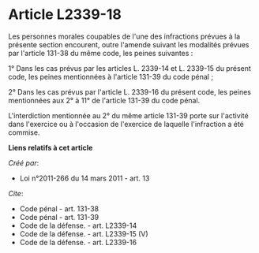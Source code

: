 # Article L2339-18

Les personnes morales coupables de l'une des infractions prévues à la présente section encourent, outre l'amende suivant les
modalités prévues par l'article 131-38 du même code, les peines suivantes : 

1° Dans les cas prévus par les articles L. 2339-14 et L. 2339-15 du présent code, les peines mentionnées à l'article 131-39
du code pénal ; 

2° Dans les cas prévus par l'article L. 2339-16 du présent code, les peines mentionnées aux 2° à 11° de l'article 131-39 du
code pénal. 

L'interdiction mentionnée au 2° du même article 131-39 porte sur l'activité dans l'exercice ou à l'occasion de l'exercice de
laquelle l'infraction a été commise.

**Liens relatifs à cet article**

_Créé par_:

  - Loi n°2011-266 du 14 mars 2011 - art. 13

_Cite_:

  - Code pénal - art. 131-38
  - Code pénal - art. 131-39
  - Code de la défense. - art. L2339-14
  - Code de la défense. - art. L2339-15 (V)
  - Code de la défense. - art. L2339-16
